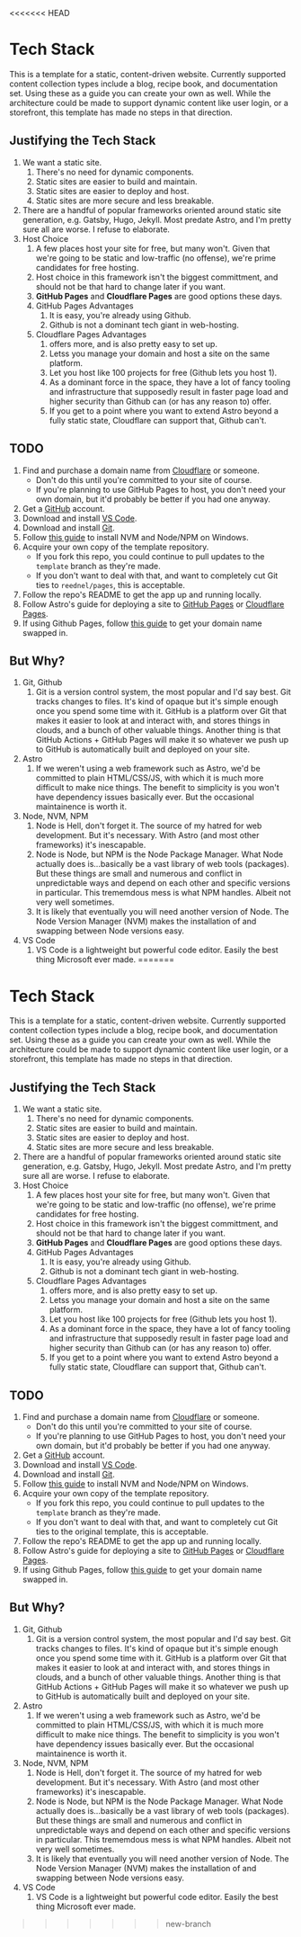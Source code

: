 <<<<<<< HEAD
# Tech Stack

This is a template for a static, content-driven website. Currently supported content collection types include a blog, recipe book, and documentation set. Using these as a guide you can create your own as well. While the architecture could be made to support dynamic content like user login, or a storefront, this template has made no steps in that direction.

## Justifying the Tech Stack

1. We want a static site.
    1. There's no need for dynamic components.
    2. Static sites are easier to build and maintain.
    3. Static sites are easier to deploy and host.
    4. Static sites are more secure and less breakable.
2. There are a handful of popular frameworks oriented around static site generation, e.g. Gatsby, Hugo, Jekyll. Most predate Astro, and I'm pretty sure all are worse. I refuse to elaborate.
3. Host Choice
    1. A few places host your site for free, but many won't. Given that we're going to be static and low-traffic (no offense), we're prime candidates for free hosting.
    2. Host choice in this framework isn't the biggest committment, and should not be that hard to change later if you want.
    3. **GitHub Pages** and **Cloudflare Pages** are good options these days.
    4. GitHub Pages Advantages
       1. It is easy, you're already using Github.
       2. Github is not a dominant tech giant in web-hosting.
    5. Cloudflare Pages Advantages
       1. offers more, and is also pretty easy to set up.
       2. Letss you manage your domain and host a site on the same platform.
       3. Let you host like 100 projects for free (Github lets you host 1).
       4. As a dominant force in the space, they have a lot of fancy tooling and infrastructure that supposedly result in faster page load and higher security than Github can (or has any reason to) offer.
       5. If you get to a point where you want to extend Astro beyond a fully static state, Cloudflare can support that, Github can't.

## TODO

1. Find and purchase a domain name from [Cloudflare](https://domains.cloudflare.com/) or someone.
   - Don't do this until you're committed to your site of course.
   - If you're planning to use GitHub Pages to host, you don't need your own domain, but it'd probably be better if you had one anyway.
2. Get a [GitHub](https://github.com/) account.
3. Download and install [VS Code](https://code.visualstudio.com/download).
4. Download and install [Git](https://git-scm.com/download/win).
5. Follow [this guide](https://learn.microsoft.com/en-us/windows/dev-environment/javascript/nodejs-on-windows) to install NVM and Node/NPM on Windows.
6. Acquire your own copy of the template repository.
   - If you fork this repo, you could continue to pull updates to the `template` branch as they're made.
   - If you don't want to deal with that, and want to completely cut Git ties to `reednel/pages`, this is acceptable.
7. Follow the repo's README to get the app up and running locally.
8. Follow Astro's guide for deploying a site to [GitHub Pages](https://docs.astro.build/en/guides/deploy/github/) or [Cloudflare Pages](https://docs.astro.build/en/guides/deploy/cloudflare/).
9. If using Github Pages, follow [this guide](https://docs.github.com/en/pages/configuring-a-custom-domain-for-your-github-pages-site/managing-a-custom-domain-for-your-github-pages-site?platform=windows) to get your domain name swapped in.

## But Why?

1. Git, Github
    1. Git is a version control system, the most popular and I'd say best. Git tracks changes to files. It's kind of opaque but it's simple enough once you spend some time with it. GitHub is a platform over Git that makes it easier to look at and interact with, and stores things in clouds, and a bunch of other valuable things. Another thing is that GitHub Actions + GitHub Pages will make it so whatever we push up to GitHub is automatically built and deployed on your site.
2. Astro
    1. If we weren't using a web framework such as Astro, we'd be committed to plain HTML/CSS/JS, with which it is much more difficult to make nice things. The benefit to simplicity is you won't have dependency issues basically ever. But the occasional maintainence is worth it.
3. Node, NVM, NPM
    1. Node is Hell, don't forget it. The source of my hatred for web development. But it's necessary. With Astro (and most other frameworks) it's inescapable.
    2. Node is Node, but NPM is the Node Package Manager. What Node actually does is...basically be a vast library of web tools (packages). But these things are small and numerous and conflict in unpredictable ways and depend on each other and specific versions in particular. This trememdous mess is what NPM handles. Albeit not very well sometimes.
    3. It is likely that eventually you will need another version of Node. The Node Version Manager (NVM) makes the installation of and swapping between Node versions easy.
4. VS Code
    1. VS Code is a lightweight but powerful code editor. Easily the best thing Microsoft ever made.
=======
# Tech Stack

This is a template for a static, content-driven website. Currently supported content collection types include a blog, recipe book, and documentation set. Using these as a guide you can create your own as well. While the architecture could be made to support dynamic content like user login, or a storefront, this template has made no steps in that direction.

## Justifying the Tech Stack

1. We want a static site.
    1. There's no need for dynamic components.
    2. Static sites are easier to build and maintain.
    3. Static sites are easier to deploy and host.
    4. Static sites are more secure and less breakable.
2. There are a handful of popular frameworks oriented around static site generation, e.g. Gatsby, Hugo, Jekyll. Most predate Astro, and I'm pretty sure all are worse. I refuse to elaborate.
3. Host Choice
    1. A few places host your site for free, but many won't. Given that we're going to be static and low-traffic (no offense), we're prime candidates for free hosting.
    2. Host choice in this framework isn't the biggest committment, and should not be that hard to change later if you want.
    3. **GitHub Pages** and **Cloudflare Pages** are good options these days.
    4. GitHub Pages Advantages
       1. It is easy, you're already using Github.
       2. Github is not a dominant tech giant in web-hosting.
    5. Cloudflare Pages Advantages
       1. offers more, and is also pretty easy to set up.
       2. Letss you manage your domain and host a site on the same platform.
       3. Let you host like 100 projects for free (Github lets you host 1).
       4. As a dominant force in the space, they have a lot of fancy tooling and infrastructure that supposedly result in faster page load and higher security than Github can (or has any reason to) offer.
       5. If you get to a point where you want to extend Astro beyond a fully static state, Cloudflare can support that, Github can't.

## TODO

1. Find and purchase a domain name from [Cloudflare](https://domains.cloudflare.com/) or someone.
   - Don't do this until you're committed to your site of course.
   - If you're planning to use GitHub Pages to host, you don't need your own domain, but it'd probably be better if you had one anyway.
2. Get a [GitHub](https://github.com/) account.
3. Download and install [VS Code](https://code.visualstudio.com/download).
4. Download and install [Git](https://git-scm.com/download/win).
5. Follow [this guide](https://learn.microsoft.com/en-us/windows/dev-environment/javascript/nodejs-on-windows) to install NVM and Node/NPM on Windows.
6. Acquire your own copy of the template repository.
   - If you fork this repo, you could continue to pull updates to the `template` branch as they're made.
   - If you don't want to deal with that, and want to completely cut Git ties to the original template, this is acceptable.
7. Follow the repo's README to get the app up and running locally.
8. Follow Astro's guide for deploying a site to [GitHub Pages](https://docs.astro.build/en/guides/deploy/github/) or [Cloudflare Pages](https://docs.astro.build/en/guides/deploy/cloudflare/).
9. If using Github Pages, follow [this guide](https://docs.github.com/en/pages/configuring-a-custom-domain-for-your-github-pages-site/managing-a-custom-domain-for-your-github-pages-site?platform=windows) to get your domain name swapped in.

## But Why?

1. Git, Github
    1. Git is a version control system, the most popular and I'd say best. Git tracks changes to files. It's kind of opaque but it's simple enough once you spend some time with it. GitHub is a platform over Git that makes it easier to look at and interact with, and stores things in clouds, and a bunch of other valuable things. Another thing is that GitHub Actions + GitHub Pages will make it so whatever we push up to GitHub is automatically built and deployed on your site.
2. Astro
    1. If we weren't using a web framework such as Astro, we'd be committed to plain HTML/CSS/JS, with which it is much more difficult to make nice things. The benefit to simplicity is you won't have dependency issues basically ever. But the occasional maintainence is worth it.
3. Node, NVM, NPM
    1. Node is Hell, don't forget it. The source of my hatred for web development. But it's necessary. With Astro (and most other frameworks) it's inescapable.
    2. Node is Node, but NPM is the Node Package Manager. What Node actually does is...basically be a vast library of web tools (packages). But these things are small and numerous and conflict in unpredictable ways and depend on each other and specific versions in particular. This trememdous mess is what NPM handles. Albeit not very well sometimes.
    3. It is likely that eventually you will need another version of Node. The Node Version Manager (NVM) makes the installation of and swapping between Node versions easy.
4. VS Code
    1. VS Code is a lightweight but powerful code editor. Easily the best thing Microsoft ever made.
>>>>>>> new-branch
